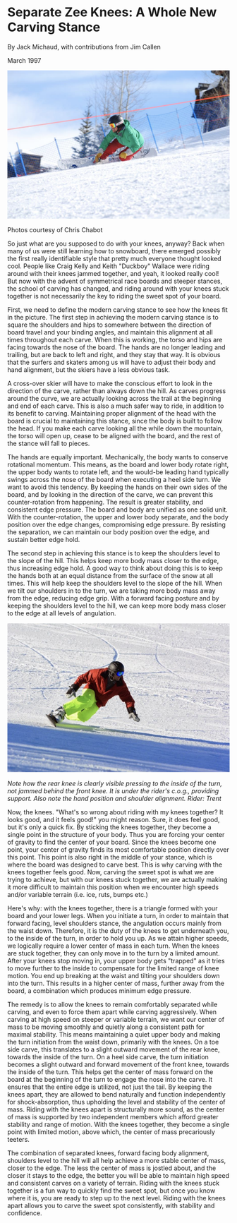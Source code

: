 # Separate Zee Knees: A Whole New Carving Stance

By Jack Michaud, with contributions from Jim Callen

March 1997

![snowboarder carving on toeside edge](assets/1.png)

Photos courtesy of Chris Chabot

So just what are you supposed to do with your knees, anyway? Back when many of us were still
learning how to snowboard, there emerged possibly the first really identifiable style that pretty
much everyone thought looked cool. People like Craig Kelly and Keith "Duckboy" Wallace were riding
around with their knees jammed together, and yeah, it looked really cool! But now with the advent
of symmetrical race boards and steeper stances, the school of carving has changed, and riding
around with your knees stuck together is not necessarily the key to riding the sweet spot of your
board.

First, we need to define the modern carving stance to see how the knees fit in the picture. The
first step in achieving the modern carving stance is to square the shoulders and hips to somewhere
between the direction of board travel and your binding angles, and maintain this alignment at all
times throughout each carve. When this is working, the torso and hips are facing towards the nose
of the board. The hands are no longer leading and trailing, but are back to left and right, and
they stay that way. It is obvious that the surfers and skaters among us will have to adjust their
body and hand alignment, but the skiers have a less obvious task.

A cross-over skier will have to make the conscious effort to look in the direction of the carve,
rather than always down the hill. As carves progress around the curve, we are actually looking
across the trail at the beginning and end of each carve. This is also a much safer way to ride, in
addition to its benefit to carving. Maintaining proper alignment of the head with the board is
crucial to maintaining this stance, since the body is built to follow the head. If you make each
carve looking all the while down the mountain, the torso will open up, cease to be aligned with the
board, and the rest of the stance will fall to pieces.

The hands are equally important. Mechanically, the body wants to conserve rotational momentum. This
means, as the board and lower body rotate right, the upper body wants to rotate left, and the
would-be leading hand typically swings across the nose of the board when executing a heel side
turn. We want to avoid this tendency. By keeping the hands on their own sides of the board, and by
looking in the direction of the carve, we can prevent this counter-rotation from happening. The
result is greater stability, and consistent edge pressure. The board and body are unified as one
solid unit. With the counter-rotation, the upper and lower body separate, and the body position
over the edge changes, compromising edge pressure. By resisting the separation, we can maintain our
body position over the edge, and sustain better edge hold.

The second step in achieving this stance is to keep the shoulders level to the slope of the hill.
This helps keep more body mass closer to the edge, thus increasing edge hold. A good way to think
about doing this is to keep the hands both at an equal distance from the surface of the snow at all
times. This will help keep the shoulders level to the slope of the hill. When we tilt our shoulders
in to the turn, we are taking more body mass away from the edge, reducing edge grip. With a forward
facing posture and by keeping the shoulders level to the hill, we can keep more body mass closer to
the edge at all levels of angulation.

![snowboarder on forward-facing posture carving on toeside edge](assets/2.png)

*Note how the rear knee is clearly visible
pressing to the inside of the turn, not
jammed behind the front knee. It is under
the rider's c.o.g., providing support. Also
note the hand position and shoulder
alignment. Rider: Trent*

Now, the knees. "What's so wrong about
riding with my knees together? It looks
good, and it feels good!" you might reason.
Sure, it does feel good, but it's only a
quick fix. By sticking the knees together,
they become a single point in the structure
of your body. Thus you are forcing your
center of gravity to find the center of your
board. Since the knees become one point,
your center of gravity finds its most
comfortable position directly over this
point. This point is also right in the
middle of your stance, which is where the board was designed to carve best. This is why carving
with the knees together feels good. Now, carving the sweet spot is what we are trying to achieve,
but with our knees stuck together, we are actually making it more difficult to maintain this
position when we encounter high speeds and/or variable terrain (i.e. ice, ruts, bumps etc.)

Here's why: with the knees together, there is a triangle formed with your board and your lower
legs. When you initiate a turn, in order to maintain that forward facing, level shoulders stance,
the angulation occurs mainly from the waist down. Therefore, it is the duty of the knees to get
underneath you, to the inside of the turn, in order to hold you up. As we attain higher speeds, we
logically require a lower center of mass in each turn. When the knees are stuck together, they can
only move in to the turn by a limited amount. After your knees stop moving in, your upper body gets
"trapped" as it tries to move further to the inside to compensate for the limited range of knee
motion. You end up breaking at the waist and tilting your shoulders down into the turn. This
results in a higher center of mass, further away from the board, a combination which produces
minimum edge pressure.

The remedy is to allow the knees to remain comfortably separated while carving, and even to force
them apart while carving aggressively. When carving at high speed on steeper or variable terrain,
we want our center of mass to be moving smoothly and quietly along a consistent path for maximal
stability. This means maintaining a quiet upper body and making the turn initiation from the waist
down, primarily with the knees. On a toe side carve, this translates to a slight outward movement
of the rear knee, towards the inside of the turn. On a heel side carve, the turn initiation becomes
a slight outward and forward movement of the front knee, towards the inside of the turn. This helps
get the center of mass forward on the board at the beginning of the turn to engage the nose into
the carve. It ensures that the entire edge is utilized, not just the tail. By keeping the knees
apart, they are allowed to bend naturally and function independently for shock-absorption, thus
upholding the level and stability of the center of mass. Riding with the knees apart is
structurally more sound, as the center of mass is supported by two independent members which afford
greater stability and range of motion. With the knees together, they become a single point with
limited motion, above which, the center of mass precariously teeters.

The combination of separated knees, forward facing body alignment, shoulders level to the hill will
all help achieve a more stable center of mass, closer to the edge. The less the center of mass is
jostled about, and the closer it stays to the edge, the better you will be able to maintain high
speed and consistent carves on a variety of terrain. Riding with the knees stuck together is a fun
way to quickly find the sweet spot, but once you know where it is, you are ready to step up to the
next level. Riding with the knees apart allows you to carve the sweet spot consistently, with
stability and confidence.
